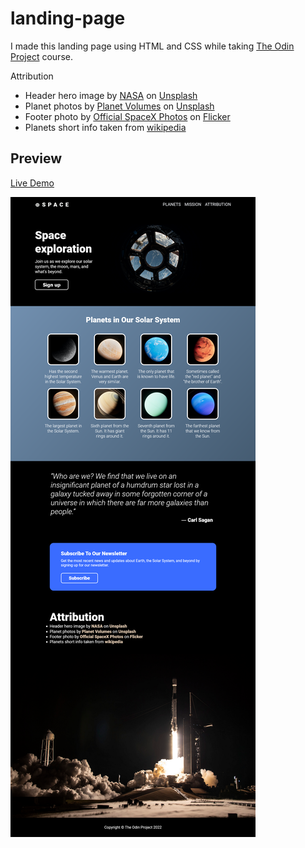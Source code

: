 # landing-page

I made this landing page using HTML and CSS while taking [The Odin Project](https://www.theodinproject.com/) course.

Attribution
-   Header hero image by [NASA](https://unsplash.com/photos/CpHNKNRwXps) on [Unsplash](https://unsplash.com/)
-   Planet photos by [Planet Volumes](https://unsplash.com/@planetvolumes) on [Unsplash](https://unsplash.com/)
-   Footer photo by [Official SpaceX Photos](https://www.flickr.com/photos/spacex/51737479675/) on [Flicker](https://www.flickr.com/)
-   Planets short info taken from [wikipedia](https://simple.wikipedia.org/wiki/List_of_planets)

## Preview

[ Live Demo](https://aymansor.github.io/landing-page/)

![](images/demo.png)